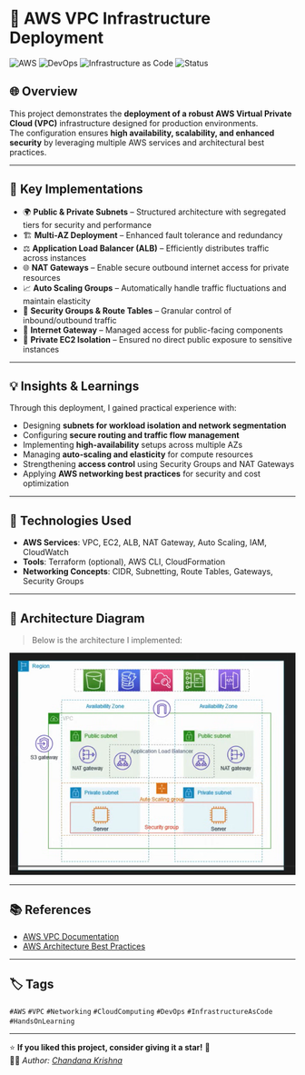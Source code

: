 # 🚀 AWS VPC Infrastructure Deployment

![AWS](https://img.shields.io/badge/AWS-Cloud-orange?logo=amazonaws&logoColor=white)
![DevOps](https://img.shields.io/badge/DevOps-Workflow-blue?logo=githubactions)
![Infrastructure as Code](https://img.shields.io/badge/IaC-Terraform-purple?logo=terraform)
![Status](https://img.shields.io/badge/Status-Completed-success)

## 🌐 Overview
This project demonstrates the **deployment of a robust AWS Virtual Private Cloud (VPC)** infrastructure designed for production environments.  
The configuration ensures **high availability, scalability, and enhanced security** by leveraging multiple AWS services and architectural best practices.

---

## 🧩 Key Implementations

- 🌍 **Public & Private Subnets** – Structured architecture with segregated tiers for security and performance  
- 🏗️ **Multi-AZ Deployment** – Enhanced fault tolerance and redundancy  
- ⚖️ **Application Load Balancer (ALB)** – Efficiently distributes traffic across instances  
- 🌐 **NAT Gateways** – Enable secure outbound internet access for private resources  
- 📈 **Auto Scaling Groups** – Automatically handle traffic fluctuations and maintain elasticity  
- 🔐 **Security Groups & Route Tables** – Granular control of inbound/outbound traffic  
- 🧭 **Internet Gateway** – Managed access for public-facing components  
- 🧱 **Private EC2 Isolation** – Ensured no direct public exposure to sensitive instances  

---

## 💡 Insights & Learnings

Through this deployment, I gained practical experience with:
- Designing **subnets for workload isolation and network segmentation**  
- Configuring **secure routing and traffic flow management**  
- Implementing **high-availability** setups across multiple AZs  
- Managing **auto-scaling and elasticity** for compute resources  
- Strengthening **access control** using Security Groups and NAT Gateways  
- Applying **AWS networking best practices** for security and cost optimization  

---

## 🧰 Technologies Used
- **AWS Services**: VPC, EC2, ALB, NAT Gateway, Auto Scaling, IAM, CloudWatch  
- **Tools**: Terraform (optional), AWS CLI, CloudFormation  
- **Networking Concepts**: CIDR, Subnetting, Route Tables, Gateways, Security Groups  

---

## 📸 Architecture Diagram
> Below is the architecture I implemented:

![VPC Architecture](./vpc-architecture.png)

---

## 📚 References
- [AWS VPC Documentation](https://docs.aws.amazon.com/vpc/latest/userguide/what-is-amazon-vpc.html)  
- [AWS Architecture Best Practices](https://aws.amazon.com/architecture/)

---

## 🏷️ Tags
`#AWS` `#VPC` `#Networking` `#CloudComputing` `#DevOps` `#InfrastructureAsCode` `#HandsOnLearning`

---

⭐ **If you liked this project, consider giving it a star!** 🌟  
👩‍💻 *Author: [Chandana Krishna](https://github.com/ChandanaKrishna27)*
